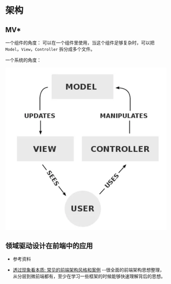# 架构

## MV*

一个组件的角度：
可以在一个组件里使用，当这个组件足够复杂时，可以把 `Model`，`View`，`Controller` 拆分成多个文件。

一个系统的角度：

![mvc 架构](../.vuepress/public/images/mvc.png)

## 领域驱动设计在前端中的应用

- 参考资料

- [透过现象看本质: 常见的前端架构风格和案例](https://mp.weixin.qq.com/s/m_twmahOfn2TuZpUbjndHA) --很全面的前端架构思想整理，从分层到微前端都有，至少在学习一些框架的时候能够快速理解背后的思想。